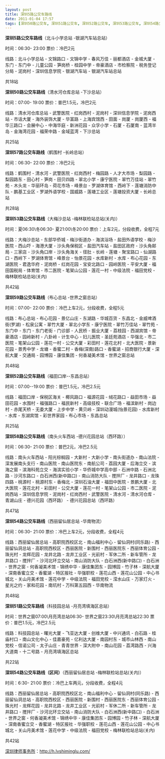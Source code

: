 ```yaml
---
layout: post
title: 深圳5路公交车路线
date: 2011-01-04 17:57
tags: [深圳50路公交车, 深圳51路公交车, 深圳52路公交车, 深圳53路公交车, 深圳54路公交车, 深圳57路公交车, 深圳58路公交车, 深圳59路公交车, 深圳公交车, 深圳分类信息网站]
---
```

<strong>深圳5路公交车路线</strong>（北斗小学总站 -银湖汽车站总站）

时间：06:30- 23:00  票价：冷巴2元

线路：北斗小学总站 - 文锦路口 - 文锦中学 - 春风万佳 - 丽都酒店 - 金城大厦 - 东门 - 东门中 - 儿童公园 - 笋岗桥 - 桂园中学 - 帝豪酒店 - 市检察院 - 税务登记分局 - 泥岗村 - 深圳信息学院 - 银湖汽车站 - 银湖汽车站总站

共18站

<strong>深圳50路公交车路线</strong>（清水河仓库总站 -下沙总站）

时间：07:00- 19:00  票价：普巴1.5元，冷巴2元

线路：清水河仓库总站 - 武警医院 - 红岗西村 - 泥岗村 - 深圳信息学院 - 泥岗西站 - 市话大厦 - 海外装饰大厦 - 华富路 - 上海宾馆西 - 田面 - 岗厦 - 岗厦西 - 福华三路口 - 会展中心 - 中海华庭 - 新洲花园 - 众孚小学 - 石厦 - 石厦南 - 蓝湾半岛 - 金海湾花园 - 福荣中路 - 金域蓝湾 - 下沙总站

共25站

<strong>深圳57路公交车路线</strong>（鹤围村 -长岭总站）

时间：06:30- 22:00  票价：冷巴2元

线路：鹤围村 - 清水河 - 武警医院 - 红岗西村 - 梅园路 - 人才大市场 - 梨园路 - 梨园路东 - 田心村 - 笋岗 - 田贝四路 - 翠北小学 - 康宁医院 - 翠竹万佳站 - 翠竹苑 - 木头龙 - 华丽环岛 - 荷花市场 - 峰景台 - 罗湖体育馆 - 西岭下 - 莲塘消防中队 - 鹏基工业区 - 罗湖外语学校 - 国威路 - 莲塘工业区 - 莲塘投资大厦 - 长岭总站

共28站

<strong>深圳53路公交车路线</strong>（大梅沙总站 -梅林联检站总站(关内)）

时间：夏06:30\冬06:30- 夏21:00\冬20:00  票价：上车2元，分段收费，全程7元

线路：大梅沙总站 - 东部华侨城 - 梅沙街道办 - 海滨浴场 - 盐田外语学校 - 梅沙医院 - 西山吓 - 海港大厦 - 沙头角保税区 - 盐田汽车站 - 盐田区政府 - 沙头角邮局 - 三家店 - 沙头角口岸 - 沙头角海关 - 径肚 - 长岭 - 莲塘 - 聚宝路口 - 仙湖路口 - 西岭下 - 罗湖体育馆 - 峰景台 - 怡景花园 - 水库新村 - 水库 - 布心花园 - 东湖医院 - 君逸华府 - 泥岗桥 - 红岗花园 - 宝安北路口 - 园岭医院 - 平安大厦 - 福田国税局 - 体育馆 - 市二医院 - 笔架山公园 - 莲花一村 - 中级法院 - 福田党校 - 梅林联检站总站(关内)

共42站

<strong>深圳59路公交车路线</strong>（布心总站 -世界之窗总站）

时间：07:00- 22:00  票价：冷巴上车2元，分段收费，全程5元

线路：布心总站 - 布心花园 - 景亿山庄 - 东湖路 - 华城百货 - 东昌北 - 金威啤酒街(罗湖) - 松泉公寓 - 翠竹大厦 - 翠北小学东 - 康宁医院 - 翠竹万佳站 - 翠竹苑 - 东门中 - 东门 - 东门老街 - 门诊部 - 人民桥 - 振业大厦 - 荔枝园 - 西湖宾馆 - 帝豪酒店 - 园岭新村 - 八卦岭 - 计生中心 - 妇儿医院 - 圣廷苑酒店 - 华强北 - 市二医院 - 笔架山公园 - 莲花一村 - 公交大厦 - 彩田村 - 莲花北村 - 北大医院 - 景新花园 - 景秀中学 - 龙塘 - 香蜜二村 - 香梅(深南)路口 - 香蜜湖 - 招商银行大厦 - 深航大厦 - 交通局 - 园博园 - 康佳集团 - 何香凝美术馆 - 世界之窗总站

共48站

<strong>深圳52路公交车路线</strong>（福田口岸--东昌总站）

时间：07:00--19:00 票价：普巴1.5元，冷巴2.5元

线路：福田口岸 - 保税区海关 - 椰风路口 - 福源花园 - 绒花路口 - 益田市场 - 益田花园 - 水围村 - 福强路口 - 福民新村 - 高级技校 - 联合广场 - 福滨新村 - 岗边村 - 赤尾天桥 - 无委大厦 - 上步中学 - 黄贝岭 - 深圳动漫城(怡景花园) - 水库新村 - 水库 - 东湖宾馆 - 彩世界家园 - 布心市场 - 东昌总站

共25站

<strong>深圳58路公交车路线</strong>（南头火车西站 -德兴花园总站（西环路））

时间：06:30- 21:00  票价：普巴2元，冷巴2.5元

线路：南头火车西站 - 阳光棕榈园 - 大新村 - 大新小学 - 南头街道办 - 南山法院 - 深发展南头支行 - 南山医院 - 南山医院东 - 南航公司 - 荔园大厦 - 后海立交 - 滨海之窗 - 滨海科苑立交 - 海滨实验小学 - 华侨城中学高中部 - 石洲中路 - 石洲北路 - 沙河东路口 - 白石洲西(新中路口) - 南山消防大队 - 搅拌厂 - 龙井路口 - 龙珠四路 - 桃源村 - 桃源村东 - 香梅北 - 深圳石油大厦 - 福田中医院 - 景鹏大厦 - 北大医院 - 莲花北村 - 彩田村 - 公交大厦 - 莲花一村 - 笔架山公园 - 市二医院 - 泥岗西站 - 深圳信息学院 - 泥岗村 - 红岗西村 - 武警医院 - 清水河 - 清水河仓库 - 青湖山庄 - 德兴花园（西环路） - 德兴花园总站（西环路）

共47站

<strong>深圳54路公交车路线</strong>（西丽留仙居总站 -华南物流）

时间：06:30- 21:00  票价：冷巴上车2元，分段收费，全程4元

线路：西丽留仙居总站 - 高职院西校区北 - 南山福利中心 - 留仙洞村(同乐路) - 西丽留仙洞总站 - 高职院西校区 - 西丽医院 - 新围村 - 西丽医院东 - 西丽体育公园 - 珠光村 - 龙辉花园 - 龙井北路 - 龙井工业区 - 光前村 - 军休二所 - 新车管所 - 龙井路口 - 搅拌厂 - 沙河北环立交站 - 南山消防大队 - 白石洲西(新中路口) - 白石洲 - 世界之窗 - 何香凝美术馆 - 锦绣中华 - 康佳集团东 - 园博园 - 竹子林 - 深航大厦 - 深南香蜜立交 - 香蜜湖 - 特区报社 - 华强职校 - 莲花山西 - 莲花山公园 - 中心书城北 - 关山月美术馆 - 莲花中学 - 中级法院 - 福田党校 - 滢水山庄 - 万家灯火 - 星光之约 - 家和花园 - 南坑村 - 万科第五园西 - 华南物流

共48站

<strong>深圳51路公交车路线</strong>（科技园总站 -月亮湾填海区总站）

时间：世界之窗07:00\月亮湾总站06:30- 世界之窗23:30\月亮湾总站22:30  票价：普巴1.5元，冷巴2.5元

线路：科技园总站 - 曙光大厦 - 飞亚达大厦 - 创维大厦 - 中兴通讯 - 白石路 - 桂庙村口 - 南山文化中心 - 佳嘉豪苑 - 亿利达大厦 - 南园村东 - 城市山林西 - 南山党校 - 信诺公司 - 太子山庄 - 青青世界 - 深大附中 - 南山花园 - 荔湾路西 - 兴海大道南 - 十二号路 - 月亮湾填海区总站

共22站

<strong>深圳54路公交车路线（区间）</strong>（西丽留仙居总站 -梅林联检站总站(关内)）

时间：6:30- 21:00  票价：冷巴上车两元，分段收费，全程4元

线路：西丽留仙居总站 - 高职院西校区北 - 南山福利中心 - 留仙洞村(同乐路) - 西丽留仙洞总站 - 高职院西校区 - 西丽医院 - 新围村 - 西丽医院东 - 西丽体育公园 - 珠光村 - 龙辉花园 - 龙井北路 - 龙井工业区 - 光前村 - 军休二所 - 新车管所 - 龙井路口 - 搅拌厂 - 沙河北环立交站 - 南山消防大队 - 白石洲西(新中路口) - 白石洲 - 世界之窗 - 何香凝美术馆 - 锦绣中华 - 康佳集团东 - 园博园 - 竹子林 - 深航大厦 - 深南香蜜立交 - 香蜜湖 - 特区报社 - 华强职校 - 莲花山西 - 莲花山公园 - 中心书城北 - 关山月美术馆 - 莲花中学 - 中级法院 - 福田党校 - 梅林联检站总站(关内)

共42站

<a href="http://h.lvshiminglu.com/">深圳律师事务所</a>：<a href="http://h.lvshiminglu.com/">http://h.lvshiminglu.com/</a>

